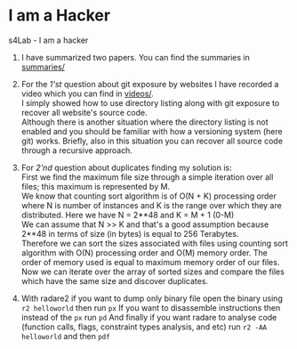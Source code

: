 # I am a Hacker
s4Lab - I am a hacker

1. I have summarized two papers. You can find the summaries in [summaries/](https://github.com/Javad-Alipanah/i-am-a-hacker/tree/master/summaries)

2. For the *1'st* question about git exposure by websites I have recorded a video which you can find in [videos/](https://github.com/Javad-Alipanah/i-am-a-hacker/tree/master/videos).  
I simply showed how to use directory listing along with git exposure to recover all website's source code.  
Although there is another situation where the directory listing is not enabled and you should be familiar with how a versioning system (here git) works. Briefly, also in this situation you can recover all source code through a recursive approach.

3. For *2'nd* question about duplicates finding my solution is:  
First we find the maximum file size through a simple iteration over all files; this maximum is represented by M.  
We know that counting sort algorithm is of O(N + K) processing order where N is number of instances and K is the range over which they are distributed. Here we have N = 2\*\*48 and K = M + 1 (0-M)  
We can assume that N >> K and that's a good assumption because 2\*\*48 in terms of size (in bytes) is equal to 256 Terabytes.  
Therefore we can sort the sizes associated with files using counting sort algorithm with O(N) processing order and O(M) memory order. The order of memory used is equal to maximum memory order of our files.  
Now we can iterate over the array of sorted sizes and compare the files which have the same size and discover duplicates.

4. With radare2 if you want to dump only binary file open the binary using ```r2 helloworld``` then run ```px```
If you want to disassemble instructions then instead of the ```px``` run ```pd```
And finally if you want radare to analyse code (function calls, flags, constraint types analysis, and etc) run ```r2 -AA helloworld``` and then ```pdf```
